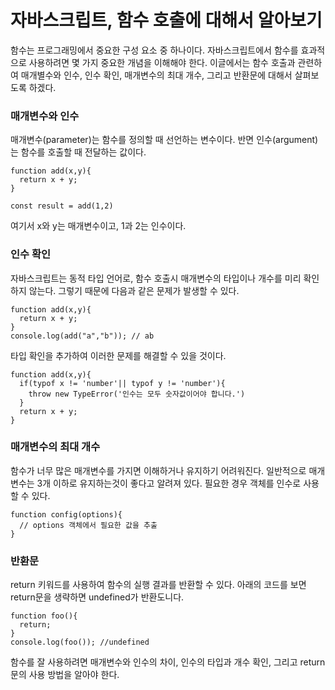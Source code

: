 # 자바스크립트, 함수 호출에 대해서 알아보기

함수는 프로그래밍에서 중요한 구성 요소 중 하나이다. 자바스크립트에서 함수를 효과적으로 사용하려면 몇 가지 중요한 개념을 이해해야 한다. 이글에서는 함수 호출과 관련하여 매개별수와 인수, 인수 확인, 매개변수의 최대 개수, 그리고 반환문에 대해서 살펴보도록 하겠다.

### 매개변수와 인수

매개변수(parameter)는 함수를 정의할 때 선언하는 변수이다. 반면 인수(argument)는 함수를 호출할 때 전달하는 값이다.

```
function add(x,y){
  return x + y;
}

const result = add(1,2)
```

여기서 x와 y는 매개변수이고, 1과 2는 인수이다.

### 인수 확인

자바스크립트는 동적 타입 언어로, 함수 호출시 매개변수의 타입이나 개수를 미리 확인하지 않는다. 그렇기 때문에 다음과 같은 문제가 발생할 수 있다.

```
function add(x,y){
  return x + y;
}
console.log(add("a","b")); // ab
```

타입 확인을 추가하여 이러한 문제를 해결할 수 있을 것이다.

```
function add(x,y){
  if(typof x != 'number'|| typof y != 'number'){
    throw new TypeError('인수는 모두 숫자값이어야 합니다.')
  }
  return x + y;
}

```

### 매개변수의 최대 개수

함수가 너무 많은 매개변수를 가지면 이해하거나 유지하기 어려워진다. 일반적으로 매개변수는 3개 이하로 유지하는것이 좋다고 알려져 있다. 필요한 경우 객체를 인수로 사용할 수 있다.

```
function config(options){
  // options 객체에서 필요한 값을 추출
}
```

### 반환문

return 키워드를 사용하여 함수의 실행 결과를 반환할 수 있다. 아래의 코드를 보면 return문을 생략하면 undefined가 반환도니다.

```
function foo(){
  return;
}
console.log(foo()); //undefined
```

함수를 잘 사용하려면 매개변수와 인수의 차이, 인수의 타입과 개수 확인, 그리고 return문의 사용 방법을 알아야 한다.
